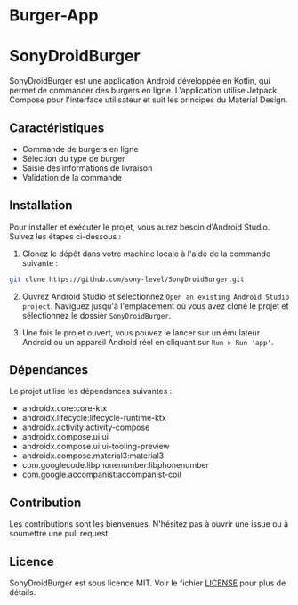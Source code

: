 # Burger-App


# SonyDroidBurger

SonyDroidBurger est une application Android développée en Kotlin, qui permet de commander des burgers en ligne. L'application utilise Jetpack Compose pour l'interface utilisateur et suit les principes du Material Design.

## Caractéristiques

- Commande de burgers en ligne
- Sélection du type de burger
- Saisie des informations de livraison
- Validation de la commande

## Installation

Pour installer et exécuter le projet, vous aurez besoin d'Android Studio. Suivez les étapes ci-dessous :

1. Clonez le dépôt dans votre machine locale à l'aide de la commande suivante :

```bash
git clone https://github.com/sony-level/SonyDroidBurger.git
```

2. Ouvrez Android Studio et sélectionnez `Open an existing Android Studio project`. Naviguez jusqu'à l'emplacement où vous avez cloné le projet et sélectionnez le dossier `SonyDroidBurger`.

3. Une fois le projet ouvert, vous pouvez le lancer sur un émulateur Android ou un appareil Android réel en cliquant sur `Run > Run 'app'`.

## Dépendances

Le projet utilise les dépendances suivantes :

- androidx.core:core-ktx
- androidx.lifecycle:lifecycle-runtime-ktx
- androidx.activity:activity-compose
- androidx.compose.ui:ui
- androidx.compose.ui:ui-tooling-preview
- androidx.compose.material3:material3
- com.googlecode.libphonenumber:libphonenumber
- com.google.accompanist:accompanist-coil

## Contribution

Les contributions sont les bienvenues. N'hésitez pas à ouvrir une issue ou à soumettre une pull request.

## Licence

SonyDroidBurger est sous licence MIT. Voir le fichier [LICENSE](LICENSE) pour plus de détails.